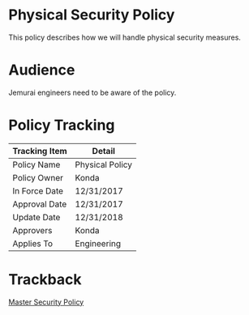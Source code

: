 # Physical Security Policy

This policy describes how we will handle physical security measures.


# Audience

Jemurai engineers need to be aware of the policy.

# Policy Tracking

| Tracking Item   | Detail |
|-----------------|--------|
| Policy Name     | Physical Policy |
| Policy Owner    | Konda |
| In Force Date   | 12/31/2017 |
| Approval Date   | 12/31/2017 |
| Update Date     | 12/31/2018 |
| Approvers       | Konda |
| Applies To      | Engineering |

# Trackback
[Master Security Policy](../Master_Security_Policy.md)